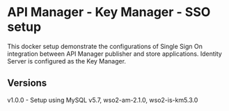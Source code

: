 # API Manager - Key Manager - SSO setup
This docker setup demonstrate the configurations of Single Sign On integration between API Manager publisher and store applications. Identity Server is configured as the Key Manager. 

## Versions
v1.0.0 - Setup using MySQL v5.7, wso2-am-2.1.0, wso2-is-km5.3.0
